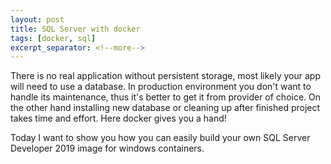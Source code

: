 ```yaml
---
layout: post
title: SQL Server with docker
tags: [docker, sql]
excerpt_separator: <!--more-->
---
```


There is no real application without persistent storage, most likely your app will need to use a database. In production environment you don't want to handle its maintenance, thus it's better to get it from provider of choice. On the other hand installing new database or cleaning up after finished project takes time and effort. Here docker gives you a hand!
<!--more-->

Today I want to show you how you can easily build your own SQL Server Developer 2019 image for windows containers.
